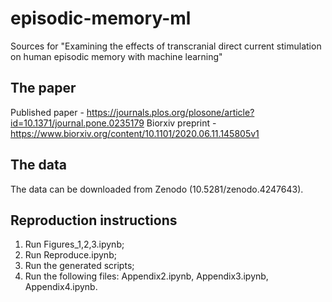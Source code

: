 # episodic-memory-ml
Sources for "Examining the effects of transcranial direct current stimulation on human episodic memory with machine learning"

## The paper
Published paper - https://journals.plos.org/plosone/article?id=10.1371/journal.pone.0235179
Biorxiv preprint - https://www.biorxiv.org/content/10.1101/2020.06.11.145805v1

## The data
The data can be downloaded from Zenodo (10.5281/zenodo.4247643).

## Reproduction instructions
1. Run Figures_1,2,3.ipynb;
2. Run Reproduce.ipynb;
3. Run the generated scripts;
4. Run the following files: Appendix2.ipynb, Appendix3.ipynb, Appendix4.ipynb.
